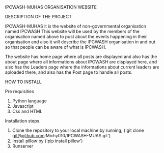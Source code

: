 IPCWASH-MUHAS ORGANISATION WEBSITE

DESCRIPTION OF THE PROJECT

IPCWASH-MUHAS it is the website of non-governmental organisation named IPCWASH
This website will be used by the members of the organisation named above to post about the events happening in their organisation and also it will describe the IPCWASH organisation in and out so that people can be aware of what is IPCWASH.

The website has home page where all posts are displayed and also has the about page where all informations about IPCWASH are displayed here, and also has the Leaders page where the informations about current leaders are aploaded there, and also has the Post page to handle all posts.

HOW TO INSTALL 

Pre requisities
1. Python language
2. Javascript
3. Css and HTML

Installation steps
1. Clone the repository to your local machine by running; ('git clone git@github.com:Michy010/IPCWASH-MUAS.git')
2. Install pillow by ('pip install pillow')
3. Runserver 
